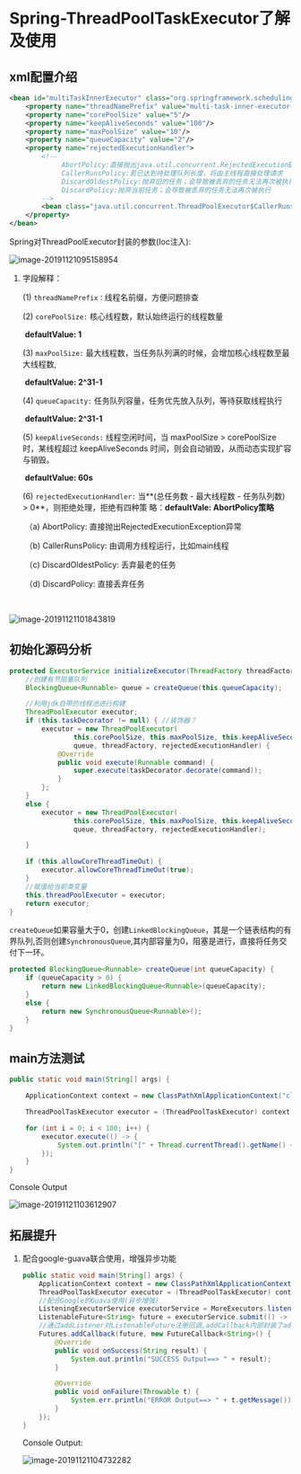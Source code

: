# Spring-ThreadPoolTaskExecutor了解及使用

## xml配置介绍

```xml
<bean id="multiTaskInnerExecutor" class="org.springframework.scheduling.concurrent.ThreadPoolTaskExecutor">
    <property name="threadNamePrefix" value="multi-task-inner-executor-"/>
    <property name="corePoolSize" value="5"/>
    <property name="keepAliveSeconds" value="100"/>
    <property name="maxPoolSize" value="10"/>
    <property name="queueCapacity" value="2"/>
    <property name="rejectedExecutionHandler">
        <!--
             AbortPolicy:直接抛出java.util.concurrent.RejectedExecutionException异常
             CallerRunsPolicy:若已达到待处理队列长度，将由主线程直接处理请求
             DiscardOldestPolicy:抛弃旧的任务；会导致被丢弃的任务无法再次被执行
             DiscardPolicy:抛弃当前任务；会导致被丢弃的任务无法再次被执行
        -->
        <bean class="java.util.concurrent.ThreadPoolExecutor$CallerRunsPolicy"/>
    </property>
</bean>
```

Spring对ThreadPoolExecutor封装的参数(Ioc注入):

![image-20191121095158954](./assets/image-20191121095158954.png)

1. 字段解释：

   (1) `threadNamePrefix：`线程名前缀，方便问题排查

   (2) `corePoolSize:` 核心线程数，默认始终运行的线程数量  

   ​								  **defaultValue: 1**

   (3) `maxPoolSize:` 最大线程数，当任务队列满的时候，会增加核心线程数至最大线程数,

   ​								**defaultValue: 2^31-1**

   (4) `queueCapacity:` 任务队列容量，任务优先放入队列，等待获取线程执行

   ​									 **defaultValue: 2^31-1**

   (5) `keepAliveSeconds:` 线程空闲时间，当 maxPoolSize > corePoolSize时，某线程超过 keepAliveSeconds 										   时间，则会自动销毁，从而动态实现扩容与销毁。

   ​										   **defaultValue: 60s**											

   (6) `rejectedExecutionHandler:` 当**(总任务数 - 最大线程数 - 任务队列数) > 0**，则拒绝处理，拒绝有四种策															略：**defaultVale: AbortPolicy策略**

   ​																（a) AbortPolicy: 直接抛出RejectedExecutionException异常

   ​																（b) CallerRunsPolicy: 由调用方线程运行，比如main线程

   ​																（c) DiscardOldestPolicy: 丢弃最老的任务

   ​																（d) DiscardPolicy: 直接丢弃任务

   ​                      

![image-20191121101843819](./assets/image-20191121101843819.png)

## 初始化源码分析

```java
protected ExecutorService initializeExecutor(ThreadFactory threadFactory, 	RejectedExecutionHandler rejectedExecutionHandler) {
	//创建有节阻塞队列
	BlockingQueue<Runnable> queue = createQueue(this.queueCapacity);

    //利用jdk自带的线程池进行构建
	ThreadPoolExecutor executor;
	if (this.taskDecorator != null) { //装饰器？
		executor = new ThreadPoolExecutor(
				this.corePoolSize, this.maxPoolSize, this.keepAliveSeconds, TimeUnit.SECONDS,
				queue, threadFactory, rejectedExecutionHandler) {
			@Override
			public void execute(Runnable command) {
				super.execute(taskDecorator.decorate(command));
			}
		};
	}
	else {
		executor = new ThreadPoolExecutor(
				this.corePoolSize, this.maxPoolSize, this.keepAliveSeconds, TimeUnit.SECONDS,
				queue, threadFactory, rejectedExecutionHandler);

	}

	if (this.allowCoreThreadTimeOut) {
		executor.allowCoreThreadTimeOut(true);
	}
	//赋值给当前类变量
	this.threadPoolExecutor = executor;
	return executor;
}
```

`createQueue`如果容量大于0，创建`LinkedBlockingQueue`，其是一个链表结构的有界队列,否则创建`SynchronousQueue`,其内部容量为0，阻塞是进行，直接将任务交付下一环。

```java
protected BlockingQueue<Runnable> createQueue(int queueCapacity) {
    if (queueCapacity > 0) {
        return new LinkedBlockingQueue<Runnable>(queueCapacity);
    }
    else {
        return new SynchronousQueue<Runnable>();
    }
}
```

## main方法测试

```java
public static void main(String[] args) {

    ApplicationContext context = new ClassPathXmlApplicationContext("classpath:spring-servlet.xml");

    ThreadPoolTaskExecutor executor = (ThreadPoolTaskExecutor) context.getBean("multiTaskInnerExecutor");

    for (int i = 0; i < 100; i++) {
        executor.execute(() -> {
            System.out.println("[" + Thread.currentThread().getName() + "]:线程池启动了");
        });
    }
}
```

Console Output

![image-20191121103612907](./assets/image-20191121103612907.png)



## 拓展提升

1. 配合google-guava联合使用，增强异步功能

   ```java
   public static void main(String[] args) {
       ApplicationContext context = new ClassPathXmlApplicationContext("classpath:spring-servlet.xml");
       ThreadPoolTaskExecutor executor = (ThreadPoolTaskExecutor) context.getBean("multiTaskInnerExecutor");
       //配合Google的Guava使用(异步增强)
       ListeningExecutorService executorService = MoreExecutors.listeningDecorator(executor.getThreadPoolExecutor());
       ListenableFuture<String> future = executorService.submit(() -> "测试Guava输出");
       //通过addListener对ListenableFuture注册回调,addCallback内部封装了addListener
       Futures.addCallback(future, new FutureCallback<String>() {
           @Override
           public void onSuccess(String result) {
               System.out.println("SUCCESS Output==> " + result);
           }
   
           @Override
           public void onFailure(Throwable t) {
               System.err.println("ERROR Output==> " + t.getMessage());
           }
       });
   }
   ```

   Console Output:

   ![image-20191121104732282](./assets/image-20191121104732282.png)